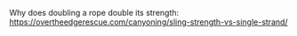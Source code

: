 Why does doubling a rope double its strength: https://overtheedgerescue.com/canyoning/sling-strength-vs-single-strand/